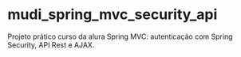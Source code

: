 # mudi_spring_mvc_security_api
Projeto prático curso da alura Spring MVC: autenticação com Spring Security, API Rest e AJAX. 
